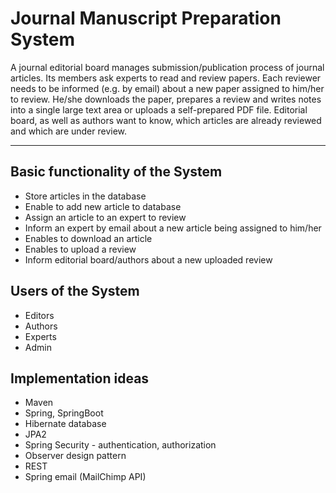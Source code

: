 # Journal Manuscript Preparation System  

A journal editorial board manages submission/publication process of journal articles.
Its members ask experts to read and review papers.
Each reviewer needs to be informed (e.g. by email) about a new paper assigned to him/her to review.
He/she downloads the paper, prepares a review and writes notes into a single large text area or uploads a self-prepared PDF file.
Editorial board, as well as authors want to know, which articles are already reviewed and which are under review.

  ___

## Basic functionality of the System

  * Store articles in the database
  * Enable to add new article to database
  * Assign an article to an expert to review
  * Inform an expert by email about a new article being assigned to him/her
  * Enables to download an article
  * Enables to upload a review
  * Inform editorial board/authors about a new uploaded review

## Users of the System
* Editors
* Authors
* Experts
* Admin

## Implementation ideas
  * Maven
  * Spring, SpringBoot
  * Hibernate database
  * JPA2
  * Spring Security - authentication, authorization
  * Observer design pattern
  * REST
  * Spring email (MailChimp API)
